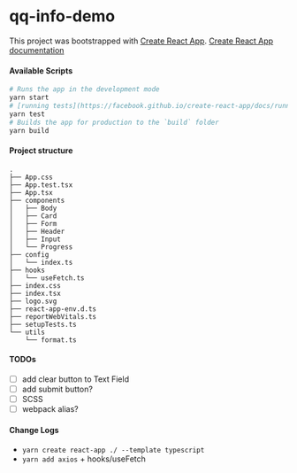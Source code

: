 # qq-info-demo

This project was bootstrapped with [Create React App](https://github.com/facebook/create-react-app). [Create React App documentation](https://facebook.github.io/create-react-app/docs/getting-started)

#### Available Scripts

```sh
# Runs the app in the development mode
yarn start
# [running tests](https://facebook.github.io/create-react-app/docs/running-tests)
yarn test
# Builds the app for production to the `build` folder
yarn build
```

#### Project structure
```
.
├── App.css
├── App.test.tsx
├── App.tsx
├── components
│   ├── Body
│   ├── Card
│   ├── Form
│   ├── Header
│   ├── Input
│   └── Progress
├── config
│   └── index.ts
├── hooks
│   └── useFetch.ts
├── index.css
├── index.tsx
├── logo.svg
├── react-app-env.d.ts
├── reportWebVitals.ts
├── setupTests.ts
└── utils
    └── format.ts
```

#### TODOs
- [ ] add clear button to Text Field
- [ ] add submit button?
- [ ] SCSS
- [ ] webpack alias?

#### Change Logs
- `yarn create react-app ./ --template typescript`
- `yarn add axios` + hooks/useFetch


<!-- 业务需求：
1. 实现输入QQ号即时查询QQ基本信息（只能输入合法QQ号）
2. 查询正确显示QQ头像、QQ昵称和QQ号（见效果图）
3. 查询错误显示错误提示（样式自由发挥）
4. 需要有请求状态提示（例如loading，样式自由发挥）

技术要求：
1. 使用Create React App创建项目
2. 需要使用TypeScript
3. 不能使用第三方UI组件库
4. 可以使用Axios, Lodash等一些轻量级工具库
5. 【重点】业务功能很简单，但需要思考如何做的更好和更细致（可以想想你平时做项目都会考虑哪些问题），但也注意不要overthink
6. 【重点】如需使用第三方组件，必须谨慎/适当/优雅/精准使用第三方组件
7. 请保持代码简洁

其他：
1. QQ号查询API接口文档：https://api.uomg.com/doc-qq.info.html（这是第三方免费接口，可能会有请求次数限制或不稳定，如无法访问请等待一下再试，长期无法访问请跟HR反馈。）
2. 添加测试为加分项（使用Jest）
3. 作业完成后提交到个人GitHub仓库（不要使用国内git仓库），把地址发给HR
4. 作业限时为3日 -->

